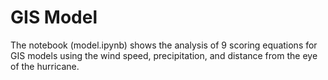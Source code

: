 # GIS Model

The notebook (model.ipynb) shows the analysis of 9 scoring equations for GIS models using the wind speed, precipitation, and distance from the eye of the hurricane.